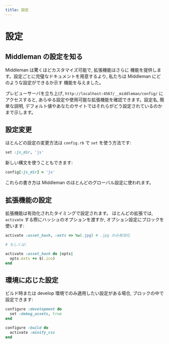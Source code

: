 ```yaml
---
title: 設定
---
```


# 設定

## Middleman の設定を知る

Middleman は驚くほどカスタマイズ可能で, 拡張機能はさらに
機能を提供します。設定ごとに完璧なドキュメントを用意するより,
私たちは Middleman にどのような設定ができるか示す
機能を与えました。

プレビューサーバを立ち上げ,
`http://localhost:4567/__middleman/config/` にアクセスすると,
あらゆる設定や使用可能な拡張機能を確認できます。設定名, 簡単な説明,
デフォルト値やあなたのサイトではそれらがどう設定されているのかまで示します。

## 設定変更

ほとんどの設定の変更方法は `config.rb` で `set` を使う方法です:

```ruby
set :js_dir, 'js'
```

新しい構文を使うこともできます:

```ruby
config[:js_dir] = 'js'
```

これらの書き方は Middleman のほとんどのグローバル設定に使われます。

## 拡張機能の設定

拡張機能は有効化されたタイミングで設定されます。
ほとんどの拡張では, `activate` する際にハッシュのオプションを渡すか,
オプション設定にブロックを使います:

```ruby
activate :asset_hash, :exts => %w(.jpg) # .jpg のみ有効化

# もしくは:

activate :asset_hash do |opts|
  opts.exts += $(.ico)
end
```

## 環境に応じた設定

ビルド時または develop 環境でのみ適用したい設定がある場合,
ブロックの中で設定できます:

```ruby
configure :development do
  set :debug_assets, true
end

configure :build do
  activate :minify_css
end
```
